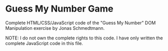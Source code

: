 # Guess My Number Game

Complete HTML/CSS/JavaScript code of the "Guess My Number" DOM Manipulation exercise by Jonas Schmedtmann.

NOTE: I do not own the complete rights to this code. I have only written the complete JavaScript code in this file.
 
